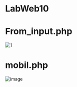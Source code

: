 # LabWeb10

# From_input.php

![1](https://github.com/sahrul180304/LabWeb10/assets/115526901/68ce2504-e877-4f56-8b35-d504defb7ea6)

# mobil.php

![image](https://github.com/sahrul180304/LabWeb10/assets/115526901/b574da91-9960-420e-98c4-578ebcfda894)
